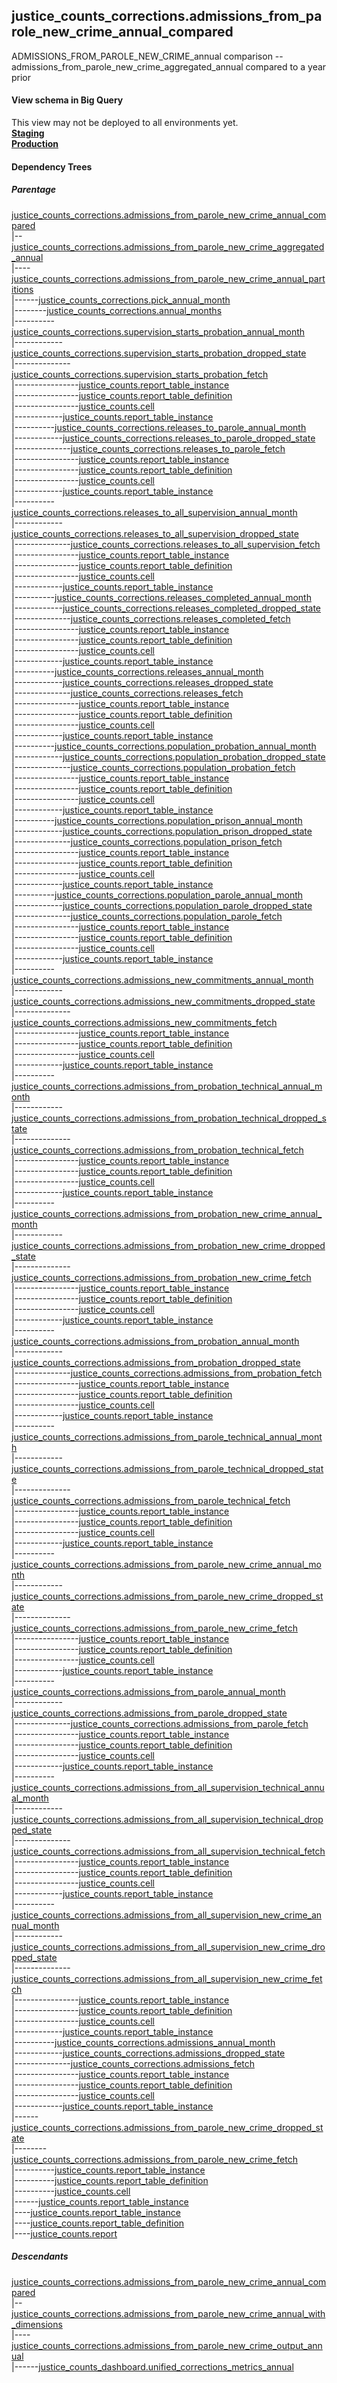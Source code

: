 ## justice_counts_corrections.admissions_from_parole_new_crime_annual_compared
ADMISSIONS_FROM_PAROLE_NEW_CRIME_annual comparison -- admissions_from_parole_new_crime_aggregated_annual compared to a year prior

#### View schema in Big Query
This view may not be deployed to all environments yet.<br/>
[**Staging**](https://console.cloud.google.com/bigquery?pli=1&p=recidiviz-staging&page=table&project=recidiviz-staging&d=justice_counts_corrections&t=admissions_from_parole_new_crime_annual_compared)
<br/>
[**Production**](https://console.cloud.google.com/bigquery?pli=1&p=recidiviz-123&page=table&project=recidiviz-123&d=justice_counts_corrections&t=admissions_from_parole_new_crime_annual_compared)
<br/>

#### Dependency Trees

##### Parentage
[justice_counts_corrections.admissions_from_parole_new_crime_annual_compared](../justice_counts_corrections/admissions_from_parole_new_crime_annual_compared.md) <br/>
|--[justice_counts_corrections.admissions_from_parole_new_crime_aggregated_annual](../justice_counts_corrections/admissions_from_parole_new_crime_aggregated_annual.md) <br/>
|----[justice_counts_corrections.admissions_from_parole_new_crime_annual_partitions](../justice_counts_corrections/admissions_from_parole_new_crime_annual_partitions.md) <br/>
|------[justice_counts_corrections.pick_annual_month](../justice_counts_corrections/pick_annual_month.md) <br/>
|--------[justice_counts_corrections.annual_months](../justice_counts_corrections/annual_months.md) <br/>
|----------[justice_counts_corrections.supervision_starts_probation_annual_month](../justice_counts_corrections/supervision_starts_probation_annual_month.md) <br/>
|------------[justice_counts_corrections.supervision_starts_probation_dropped_state](../justice_counts_corrections/supervision_starts_probation_dropped_state.md) <br/>
|--------------[justice_counts_corrections.supervision_starts_probation_fetch](../justice_counts_corrections/supervision_starts_probation_fetch.md) <br/>
|----------------[justice_counts.report_table_instance](../justice_counts/report_table_instance.md) <br/>
|----------------[justice_counts.report_table_definition](../justice_counts/report_table_definition.md) <br/>
|----------------[justice_counts.cell](../justice_counts/cell.md) <br/>
|------------[justice_counts.report_table_instance](../justice_counts/report_table_instance.md) <br/>
|----------[justice_counts_corrections.releases_to_parole_annual_month](../justice_counts_corrections/releases_to_parole_annual_month.md) <br/>
|------------[justice_counts_corrections.releases_to_parole_dropped_state](../justice_counts_corrections/releases_to_parole_dropped_state.md) <br/>
|--------------[justice_counts_corrections.releases_to_parole_fetch](../justice_counts_corrections/releases_to_parole_fetch.md) <br/>
|----------------[justice_counts.report_table_instance](../justice_counts/report_table_instance.md) <br/>
|----------------[justice_counts.report_table_definition](../justice_counts/report_table_definition.md) <br/>
|----------------[justice_counts.cell](../justice_counts/cell.md) <br/>
|------------[justice_counts.report_table_instance](../justice_counts/report_table_instance.md) <br/>
|----------[justice_counts_corrections.releases_to_all_supervision_annual_month](../justice_counts_corrections/releases_to_all_supervision_annual_month.md) <br/>
|------------[justice_counts_corrections.releases_to_all_supervision_dropped_state](../justice_counts_corrections/releases_to_all_supervision_dropped_state.md) <br/>
|--------------[justice_counts_corrections.releases_to_all_supervision_fetch](../justice_counts_corrections/releases_to_all_supervision_fetch.md) <br/>
|----------------[justice_counts.report_table_instance](../justice_counts/report_table_instance.md) <br/>
|----------------[justice_counts.report_table_definition](../justice_counts/report_table_definition.md) <br/>
|----------------[justice_counts.cell](../justice_counts/cell.md) <br/>
|------------[justice_counts.report_table_instance](../justice_counts/report_table_instance.md) <br/>
|----------[justice_counts_corrections.releases_completed_annual_month](../justice_counts_corrections/releases_completed_annual_month.md) <br/>
|------------[justice_counts_corrections.releases_completed_dropped_state](../justice_counts_corrections/releases_completed_dropped_state.md) <br/>
|--------------[justice_counts_corrections.releases_completed_fetch](../justice_counts_corrections/releases_completed_fetch.md) <br/>
|----------------[justice_counts.report_table_instance](../justice_counts/report_table_instance.md) <br/>
|----------------[justice_counts.report_table_definition](../justice_counts/report_table_definition.md) <br/>
|----------------[justice_counts.cell](../justice_counts/cell.md) <br/>
|------------[justice_counts.report_table_instance](../justice_counts/report_table_instance.md) <br/>
|----------[justice_counts_corrections.releases_annual_month](../justice_counts_corrections/releases_annual_month.md) <br/>
|------------[justice_counts_corrections.releases_dropped_state](../justice_counts_corrections/releases_dropped_state.md) <br/>
|--------------[justice_counts_corrections.releases_fetch](../justice_counts_corrections/releases_fetch.md) <br/>
|----------------[justice_counts.report_table_instance](../justice_counts/report_table_instance.md) <br/>
|----------------[justice_counts.report_table_definition](../justice_counts/report_table_definition.md) <br/>
|----------------[justice_counts.cell](../justice_counts/cell.md) <br/>
|------------[justice_counts.report_table_instance](../justice_counts/report_table_instance.md) <br/>
|----------[justice_counts_corrections.population_probation_annual_month](../justice_counts_corrections/population_probation_annual_month.md) <br/>
|------------[justice_counts_corrections.population_probation_dropped_state](../justice_counts_corrections/population_probation_dropped_state.md) <br/>
|--------------[justice_counts_corrections.population_probation_fetch](../justice_counts_corrections/population_probation_fetch.md) <br/>
|----------------[justice_counts.report_table_instance](../justice_counts/report_table_instance.md) <br/>
|----------------[justice_counts.report_table_definition](../justice_counts/report_table_definition.md) <br/>
|----------------[justice_counts.cell](../justice_counts/cell.md) <br/>
|------------[justice_counts.report_table_instance](../justice_counts/report_table_instance.md) <br/>
|----------[justice_counts_corrections.population_prison_annual_month](../justice_counts_corrections/population_prison_annual_month.md) <br/>
|------------[justice_counts_corrections.population_prison_dropped_state](../justice_counts_corrections/population_prison_dropped_state.md) <br/>
|--------------[justice_counts_corrections.population_prison_fetch](../justice_counts_corrections/population_prison_fetch.md) <br/>
|----------------[justice_counts.report_table_instance](../justice_counts/report_table_instance.md) <br/>
|----------------[justice_counts.report_table_definition](../justice_counts/report_table_definition.md) <br/>
|----------------[justice_counts.cell](../justice_counts/cell.md) <br/>
|------------[justice_counts.report_table_instance](../justice_counts/report_table_instance.md) <br/>
|----------[justice_counts_corrections.population_parole_annual_month](../justice_counts_corrections/population_parole_annual_month.md) <br/>
|------------[justice_counts_corrections.population_parole_dropped_state](../justice_counts_corrections/population_parole_dropped_state.md) <br/>
|--------------[justice_counts_corrections.population_parole_fetch](../justice_counts_corrections/population_parole_fetch.md) <br/>
|----------------[justice_counts.report_table_instance](../justice_counts/report_table_instance.md) <br/>
|----------------[justice_counts.report_table_definition](../justice_counts/report_table_definition.md) <br/>
|----------------[justice_counts.cell](../justice_counts/cell.md) <br/>
|------------[justice_counts.report_table_instance](../justice_counts/report_table_instance.md) <br/>
|----------[justice_counts_corrections.admissions_new_commitments_annual_month](../justice_counts_corrections/admissions_new_commitments_annual_month.md) <br/>
|------------[justice_counts_corrections.admissions_new_commitments_dropped_state](../justice_counts_corrections/admissions_new_commitments_dropped_state.md) <br/>
|--------------[justice_counts_corrections.admissions_new_commitments_fetch](../justice_counts_corrections/admissions_new_commitments_fetch.md) <br/>
|----------------[justice_counts.report_table_instance](../justice_counts/report_table_instance.md) <br/>
|----------------[justice_counts.report_table_definition](../justice_counts/report_table_definition.md) <br/>
|----------------[justice_counts.cell](../justice_counts/cell.md) <br/>
|------------[justice_counts.report_table_instance](../justice_counts/report_table_instance.md) <br/>
|----------[justice_counts_corrections.admissions_from_probation_technical_annual_month](../justice_counts_corrections/admissions_from_probation_technical_annual_month.md) <br/>
|------------[justice_counts_corrections.admissions_from_probation_technical_dropped_state](../justice_counts_corrections/admissions_from_probation_technical_dropped_state.md) <br/>
|--------------[justice_counts_corrections.admissions_from_probation_technical_fetch](../justice_counts_corrections/admissions_from_probation_technical_fetch.md) <br/>
|----------------[justice_counts.report_table_instance](../justice_counts/report_table_instance.md) <br/>
|----------------[justice_counts.report_table_definition](../justice_counts/report_table_definition.md) <br/>
|----------------[justice_counts.cell](../justice_counts/cell.md) <br/>
|------------[justice_counts.report_table_instance](../justice_counts/report_table_instance.md) <br/>
|----------[justice_counts_corrections.admissions_from_probation_new_crime_annual_month](../justice_counts_corrections/admissions_from_probation_new_crime_annual_month.md) <br/>
|------------[justice_counts_corrections.admissions_from_probation_new_crime_dropped_state](../justice_counts_corrections/admissions_from_probation_new_crime_dropped_state.md) <br/>
|--------------[justice_counts_corrections.admissions_from_probation_new_crime_fetch](../justice_counts_corrections/admissions_from_probation_new_crime_fetch.md) <br/>
|----------------[justice_counts.report_table_instance](../justice_counts/report_table_instance.md) <br/>
|----------------[justice_counts.report_table_definition](../justice_counts/report_table_definition.md) <br/>
|----------------[justice_counts.cell](../justice_counts/cell.md) <br/>
|------------[justice_counts.report_table_instance](../justice_counts/report_table_instance.md) <br/>
|----------[justice_counts_corrections.admissions_from_probation_annual_month](../justice_counts_corrections/admissions_from_probation_annual_month.md) <br/>
|------------[justice_counts_corrections.admissions_from_probation_dropped_state](../justice_counts_corrections/admissions_from_probation_dropped_state.md) <br/>
|--------------[justice_counts_corrections.admissions_from_probation_fetch](../justice_counts_corrections/admissions_from_probation_fetch.md) <br/>
|----------------[justice_counts.report_table_instance](../justice_counts/report_table_instance.md) <br/>
|----------------[justice_counts.report_table_definition](../justice_counts/report_table_definition.md) <br/>
|----------------[justice_counts.cell](../justice_counts/cell.md) <br/>
|------------[justice_counts.report_table_instance](../justice_counts/report_table_instance.md) <br/>
|----------[justice_counts_corrections.admissions_from_parole_technical_annual_month](../justice_counts_corrections/admissions_from_parole_technical_annual_month.md) <br/>
|------------[justice_counts_corrections.admissions_from_parole_technical_dropped_state](../justice_counts_corrections/admissions_from_parole_technical_dropped_state.md) <br/>
|--------------[justice_counts_corrections.admissions_from_parole_technical_fetch](../justice_counts_corrections/admissions_from_parole_technical_fetch.md) <br/>
|----------------[justice_counts.report_table_instance](../justice_counts/report_table_instance.md) <br/>
|----------------[justice_counts.report_table_definition](../justice_counts/report_table_definition.md) <br/>
|----------------[justice_counts.cell](../justice_counts/cell.md) <br/>
|------------[justice_counts.report_table_instance](../justice_counts/report_table_instance.md) <br/>
|----------[justice_counts_corrections.admissions_from_parole_new_crime_annual_month](../justice_counts_corrections/admissions_from_parole_new_crime_annual_month.md) <br/>
|------------[justice_counts_corrections.admissions_from_parole_new_crime_dropped_state](../justice_counts_corrections/admissions_from_parole_new_crime_dropped_state.md) <br/>
|--------------[justice_counts_corrections.admissions_from_parole_new_crime_fetch](../justice_counts_corrections/admissions_from_parole_new_crime_fetch.md) <br/>
|----------------[justice_counts.report_table_instance](../justice_counts/report_table_instance.md) <br/>
|----------------[justice_counts.report_table_definition](../justice_counts/report_table_definition.md) <br/>
|----------------[justice_counts.cell](../justice_counts/cell.md) <br/>
|------------[justice_counts.report_table_instance](../justice_counts/report_table_instance.md) <br/>
|----------[justice_counts_corrections.admissions_from_parole_annual_month](../justice_counts_corrections/admissions_from_parole_annual_month.md) <br/>
|------------[justice_counts_corrections.admissions_from_parole_dropped_state](../justice_counts_corrections/admissions_from_parole_dropped_state.md) <br/>
|--------------[justice_counts_corrections.admissions_from_parole_fetch](../justice_counts_corrections/admissions_from_parole_fetch.md) <br/>
|----------------[justice_counts.report_table_instance](../justice_counts/report_table_instance.md) <br/>
|----------------[justice_counts.report_table_definition](../justice_counts/report_table_definition.md) <br/>
|----------------[justice_counts.cell](../justice_counts/cell.md) <br/>
|------------[justice_counts.report_table_instance](../justice_counts/report_table_instance.md) <br/>
|----------[justice_counts_corrections.admissions_from_all_supervision_technical_annual_month](../justice_counts_corrections/admissions_from_all_supervision_technical_annual_month.md) <br/>
|------------[justice_counts_corrections.admissions_from_all_supervision_technical_dropped_state](../justice_counts_corrections/admissions_from_all_supervision_technical_dropped_state.md) <br/>
|--------------[justice_counts_corrections.admissions_from_all_supervision_technical_fetch](../justice_counts_corrections/admissions_from_all_supervision_technical_fetch.md) <br/>
|----------------[justice_counts.report_table_instance](../justice_counts/report_table_instance.md) <br/>
|----------------[justice_counts.report_table_definition](../justice_counts/report_table_definition.md) <br/>
|----------------[justice_counts.cell](../justice_counts/cell.md) <br/>
|------------[justice_counts.report_table_instance](../justice_counts/report_table_instance.md) <br/>
|----------[justice_counts_corrections.admissions_from_all_supervision_new_crime_annual_month](../justice_counts_corrections/admissions_from_all_supervision_new_crime_annual_month.md) <br/>
|------------[justice_counts_corrections.admissions_from_all_supervision_new_crime_dropped_state](../justice_counts_corrections/admissions_from_all_supervision_new_crime_dropped_state.md) <br/>
|--------------[justice_counts_corrections.admissions_from_all_supervision_new_crime_fetch](../justice_counts_corrections/admissions_from_all_supervision_new_crime_fetch.md) <br/>
|----------------[justice_counts.report_table_instance](../justice_counts/report_table_instance.md) <br/>
|----------------[justice_counts.report_table_definition](../justice_counts/report_table_definition.md) <br/>
|----------------[justice_counts.cell](../justice_counts/cell.md) <br/>
|------------[justice_counts.report_table_instance](../justice_counts/report_table_instance.md) <br/>
|----------[justice_counts_corrections.admissions_annual_month](../justice_counts_corrections/admissions_annual_month.md) <br/>
|------------[justice_counts_corrections.admissions_dropped_state](../justice_counts_corrections/admissions_dropped_state.md) <br/>
|--------------[justice_counts_corrections.admissions_fetch](../justice_counts_corrections/admissions_fetch.md) <br/>
|----------------[justice_counts.report_table_instance](../justice_counts/report_table_instance.md) <br/>
|----------------[justice_counts.report_table_definition](../justice_counts/report_table_definition.md) <br/>
|----------------[justice_counts.cell](../justice_counts/cell.md) <br/>
|------------[justice_counts.report_table_instance](../justice_counts/report_table_instance.md) <br/>
|------[justice_counts_corrections.admissions_from_parole_new_crime_dropped_state](../justice_counts_corrections/admissions_from_parole_new_crime_dropped_state.md) <br/>
|--------[justice_counts_corrections.admissions_from_parole_new_crime_fetch](../justice_counts_corrections/admissions_from_parole_new_crime_fetch.md) <br/>
|----------[justice_counts.report_table_instance](../justice_counts/report_table_instance.md) <br/>
|----------[justice_counts.report_table_definition](../justice_counts/report_table_definition.md) <br/>
|----------[justice_counts.cell](../justice_counts/cell.md) <br/>
|------[justice_counts.report_table_instance](../justice_counts/report_table_instance.md) <br/>
|----[justice_counts.report_table_instance](../justice_counts/report_table_instance.md) <br/>
|----[justice_counts.report_table_definition](../justice_counts/report_table_definition.md) <br/>
|----[justice_counts.report](../justice_counts/report.md) <br/>


##### Descendants
[justice_counts_corrections.admissions_from_parole_new_crime_annual_compared](../justice_counts_corrections/admissions_from_parole_new_crime_annual_compared.md) <br/>
|--[justice_counts_corrections.admissions_from_parole_new_crime_annual_with_dimensions](../justice_counts_corrections/admissions_from_parole_new_crime_annual_with_dimensions.md) <br/>
|----[justice_counts_corrections.admissions_from_parole_new_crime_output_annual](../justice_counts_corrections/admissions_from_parole_new_crime_output_annual.md) <br/>
|------[justice_counts_dashboard.unified_corrections_metrics_annual](../justice_counts_dashboard/unified_corrections_metrics_annual.md) <br/>

